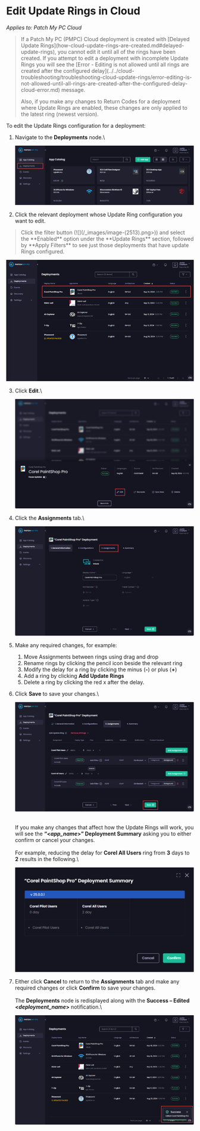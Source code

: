 # Edit Update Rings in Cloud

_Applies to: Patch My PC Cloud_

<blockquote class="wp-block-quote is-important">
<p>If a Patch My PC (PMPC) Cloud deployment is created with [Delayed Update Rings](how-cloud-update-rings-are-created.md#delayed-update-rings), you cannot edit it until all of the rings have been created. If you attempt to edit a deployment with incomplete  Update Rings you will see the [Error - Editing is not allowed until all rings are created after the configured delay](../../cloud-troubleshooting/troubleshooting-cloud-update-rings/error-editing-is-not-allowed-until-all-rings-are-created-after-the-configured-delay-cloud-error.md) message.</p>
<p>Also, if you make any changes to Return Codes for a deployment where Update Rings are enabled, these changes are only applied to the latest ring (newest version).</p>
</blockquote>

To edit the Update Rings configuration for a deployment:

1.  Navigate to the **Deployments** node.\


    ![Navigating to the "Deployments" node](/_images/image-(434).png "Navigating to the “Deployments” node")


2. Click the relevant deployment whose Update Ring configuration you want to edit.

<blockquote class="wp-block-quote is-tip">
<p>Click the filter button (![](/_images/image-(2513).png>)) and select the **Enabled** option under the **Update Rings** section, followed by **Apply Filters** to see just those deployments that have update Rings configured.&#x20;</p>
</blockquote>

![Clicking the relevant deployment you want to edit](/_images/image-(2060).png "Clicking the relevant deployment you want to edit")

3.  Click **Edit**.\


    ![Clicking "More Info"](/_images/image-(436).png "Clicking “More Info”")


4.  Click the **Assignments** tab.\


    ![Clicking the "Assignments" tab](/_images/image-(437).png "Clicking the “Assignments” tab")


5. Make any required changes, for example:&#x20;
   1. Move Assignments between rings using drag and drop
   2. Rename rings by clicking the pencil icon beside the relevant ring
   3. Modify the delay for a ring by clicking the minus (**-**) or plus (**+**)
   4. Add a ring by clicking **Add Update Rings**
   5. Delete a ring by clicking the red x after the delay.
6.  Click **Save** to save your changes.\


    ![Clicking "Save"](/_images/image-(438).png "Clicking “Save”")

    \
    If you make any changes that affect how the Update Rings will work, you will see the **“<**_**app\_name**_**>” Deployment Summary** asking you to either confirm or cancel your changes.\
    \
    For example, reducing the delay for **Corel All Users** ring from **3** days to **2** results in the following.\


    ![Example "Deployment Summary" showing the effects of the edit](/_images/image-(439).png "Example “Deployment Summary” showing the effects of the edit")


7.  Either click **Cancel** to return to the **Assignments** tab and make any required changes or click **Confirm** to save your changes.\
    \
    The **Deployments** node is redisplayed along with the **Success – Edited <**_**deployment\_name**_**>** notification.\


    ![](/_images/image-(440).png)